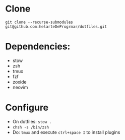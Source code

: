 # Clone

`git clone --recurse-submodules git@github.com:helarteDeProgrmar/dotfiles.git`

# Dependencies:

- stow
- zsh
- tmux
- fzf
- zoxide
- neovim

# Configure

- On dotfiles: `stow .`
- `chsh -s /bin/zsh`
- Do: `tmux` and execute `ctrl+space I` to install plugins
